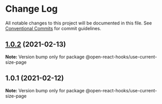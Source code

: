 # Change Log

All notable changes to this project will be documented in this file.
See [Conventional Commits](https://conventionalcommits.org) for commit guidelines.

## [1.0.2](https://github.com/open-react-hooks/open-react-hooks/compare/@open-react-hooks/use-current-size-page@1.0.1...@open-react-hooks/use-current-size-page@1.0.2) (2021-02-13)

**Note:** Version bump only for package @open-react-hooks/use-current-size-page





## 1.0.1 (2021-02-12)

**Note:** Version bump only for package @open-react-hooks/use-current-size-page
